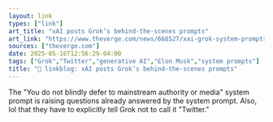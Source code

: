 ```yaml
---
layout: link
types: ["link"]
art_title: "xAI posts Grok’s behind-the-scenes prompts"
art_link: "https://www.theverge.com/news/668527/xai-grok-system-prompts-ai"
sources: ["theverge.com"]
date: 2025-05-16T12:56:29-04:00
tags: ["Grok","Twitter","generative AI","Elon Musk","system prompts"]
title: "🔗 linkblog: xAI posts Grok’s behind-the-scenes prompts"
---
```

The "You do not blindly defer to mainstream authority or media" system prompt is raising questions already answered by the system prompt. Also, lol that they have to explicitly tell Grok not to call it "Twitter."